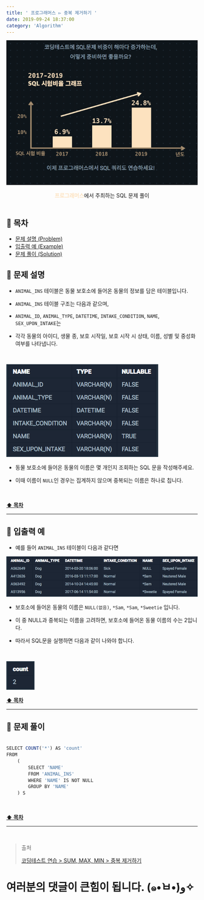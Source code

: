 ```yaml
---
title: ' 프로그래머스 ▻ 중복 제거하기 '
date: 2019-09-24 18:37:00
category: 'Algorithm'
---
```


![](../../images/sql/logo.png)

<center><strong style="color:#FDE2BF">프로그래머스</strong>에서 주최하는 SQL 문제 풀이</center>

<br />

## **💎 목차**

- [문제 설명 (Problem)](#-문제-설명)
- [입출력 예 (Example)](#-입출력-예)
- [문제 풀이 (Solution)](#-문제-풀이)

## **📕 문제 설명**

- `ANIMAL_INS` 테이블은 동물 보호소에 들어온 동물의 정보를 담은 테이블입니다.

- `ANIMAL_INS` 테이블 구조는 다음과 같으며,

- `ANIMAL_ID`, `ANIMAL_TYPE`, `DATETIME`, `INTAKE_CONDITION`, `NAME`, `SEX_UPON_INTAKE`는

- 각각 동물의 아이디, 생물 종, 보호 시작일, 보호 시작 시 상태, 이름, 성별 및 중성화 여부를 나타냅니다.

<br />

![](../../images/sql/table.1.png)
<br />

- 동물 보호소에 들어온 동물의 이름은 몇 개인지 조회하는 SQL 문을 작성해주세요.

- 이때 이름이 `NULL`인 경우는 집계하지 않으며 중복되는 이름은 하나로 칩니다.

<br />

**[⬆ 목차](#-목차)**

---

## **📙 입출력 예**

- 예를 들어 `ANIMAL_INS` 테이블이 다음과 같다면

![](../../images/sql/sum,max,min/4-1.example.png)
<br />

- 보호소에 들어온 동물의 이름은 `NULL(없음)`, `*Sam`, `*Sam`, `*Sweetie` 입니다.

- 이 중 NULL과 중복되는 이름을 고려하면, 보호소에 들어온 동물 이름의 수는 2입니다.

- 따라서 SQL문을 실행하면 다음과 같이 나와야 합니다.

<br />

![](../../images/sql/sum,max,min/4-2.example.png)
<br />

**[⬆ 목차](#-목차)**

---

## **📘 문제 풀이**

```js

SELECT COUNT('*') AS 'count'
FROM
    (
        SELECT 'NAME'
        FROM 'ANIMAL_INS'
        WHERE 'NAME' IS NOT NULL
        GROUP BY 'NAME'
    ) S

```

<br />

**[⬆ 목차](#-목차)**

---

<br />

> 출처
>
> <a href="https://programmers.co.kr/learn/courses/30/lessons/59408" target="_blank">코딩테스트 연습 > SUM, MAX, MIN > 중복 제거하기</a>

# 여러분의 댓글이 큰힘이 됩니다. (๑•̀ㅂ•́)و✧
